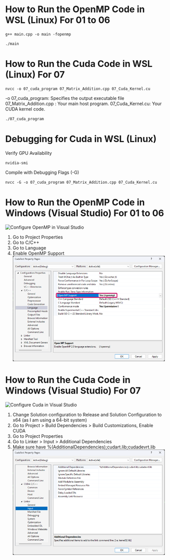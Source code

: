 # How to Run the OpenMP Code in WSL (Linux) For 01 to 06

```
g++ main.cpp -o main -fopenmp
```

```
./main
```

# How to Run the Cuda Code in WSL (Linux) For 07

```
nvcc -o 07_cuda_program 07_Matrix_Addition.cpp 07_Cuda_Kernel.cu

```

-o 07_cuda_program: Specifies the output executable file
07_Matrix_Addition.cpp : Your main host program.
07_Cuda_Kernel.cu: Your CUDA kernel code.

```
./07_cuda_program
```

# Debugging for Cuda in WSL (Linux)

Verify GPU Availability

```
nvidia-smi
```

Compile with Debugging Flags (-G)

```
nvcc -G -o 07_cuda_program 07_Matrix_Addition.cpp 07_Cuda_Kernel.cu
```

# How to Run the OpenMP Code in Windows (Visual Studio) For 01 to 06

![Configure OpenMP in Visual Studio](https://www.youtube.com/watch?v=6UIcjxjLXkM)

1. Go to Project Properties
2. Go to C/C++
3. Go to Language
4. Enable OpenMP Support
   ![OpenMP Support](img/image2.png)

# How to Run the Cuda Code in Windows (Visual Studio) For 07

![Configure Cuda in Visual Studio](https://medium.com/@aviatorx/c-and-cuda-project-visual-studio-d07c6ad771e3)

1. Change Solution configuration to Release and Solution Configuration to x64 (as I am using a 64-bit system)
2. Go to Project > Build Dependencies > Build Customizations, Enable CUDA
3. Go to Project Properties
4. Go to Linker > Input > Additional Dependencies
5. Make sure have %(AdditionalDependencies);cudart.lib;cudadevrt.lib
   ![Additional Dependencies](img/image3.png)
